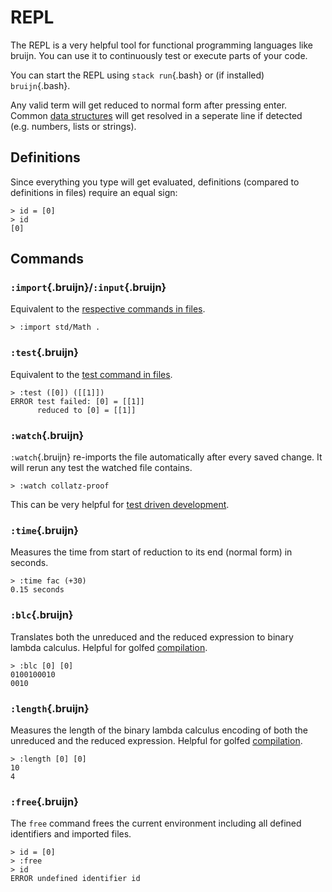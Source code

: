 # REPL

The REPL is a very helpful tool for functional programming languages
like bruijn. You can use it to continuously test or execute parts of
your code.

You can start the REPL using `stack run`{.bash} or (if installed)
`bruijn`{.bash}.

Any valid term will get reduced to normal form after pressing enter.
Common [data structures](data-structures.md) will get resolved in a
seperate line if detected (e.g. numbers, lists or strings).

## Definitions

Since everything you type will get evaluated, definitions (compared to
definitions in files) require an equal sign:

``` bruijn
> id = [0]
> id
[0]
```

## Commands

### `:import`{.bruijn}/`:input`{.bruijn}

Equivalent to the [respective commands in
files](../introduction/syntax.md#imports).

``` bruijn
> :import std/Math .
```

### `:test`{.bruijn}

Equivalent to the [test command in
files](../introduction/syntax.md#tests).

``` bruijn
> :test ([0]) ([[1]])
ERROR test failed: [0] = [[1]]
      reduced to [0] = [[1]]
```

### `:watch`{.bruijn}

`:watch`{.bruijn} re-imports the file automatically after every saved
change. It will rerun any test the watched file contains.

``` bruijn
> :watch collatz-proof
```

This can be very helpful for [test driven
development](test-driven-development.md).

### `:time`{.bruijn}

Measures the time from start of reduction to its end (normal form) in
seconds.

``` bruijn
> :time fac (+30)
0.15 seconds
```

### `:blc`{.bruijn}

Translates both the unreduced and the reduced expression to binary
lambda calculus. Helpful for golfed [compilation](compilation.md).

``` bruijn
> :blc [0] [0]
0100100010
0010
```

### `:length`{.bruijn}

Measures the length of the binary lambda calculus encoding of both the
unreduced and the reduced expression. Helpful for golfed
[compilation](compilation.md).

``` bruijn
> :length [0] [0]
10
4
```

### `:free`{.bruijn}

The `free` command frees the current environment including all defined
identifiers and imported files.

``` bruijn
> id = [0]
> :free
> id
ERROR undefined identifier id
```
